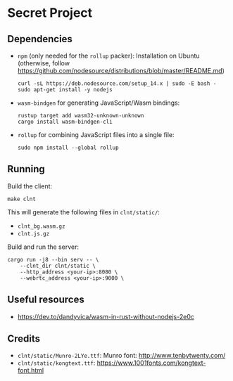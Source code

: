 # Secret Project

## Dependencies
- `npm` (only needed for the `rollup` packer):
    Installation on Ubuntu (otherwise, follow https://github.com/nodesource/distributions/blob/master/README.md)

    ```
    curl -sL https://deb.nodesource.com/setup_14.x | sudo -E bash -
    sudo apt-get install -y nodejs
    ```
- `wasm-bindgen` for generating JavaScript/Wasm bindings:

    ```
    rustup target add wasm32-unknown-unknown
    cargo install wasm-bindgen-cli
    ```
- `rollup` for combining JavaScript files into a single file:

    ```
    sudo npm install --global rollup
    ```

## Running

Build the client:
```
make clnt
```
This will generate the following files in `clnt/static/`:
- `clnt_bg.wasm.gz`
- `clnt.js.gz`

Build and run the server:
```
cargo run -j8 --bin serv -- \
    --clnt_dir clnt/static \
    --http_address <your-ip>:8080 \
    --webrtc_address <your-ip>:9000 \
```

## Useful resources
- https://dev.to/dandyvica/wasm-in-rust-without-nodejs-2e0c

## Credits
- `clnt/static/Munro-2LYe.ttf`: Munro font: http://www.tenbytwenty.com/
- `clnt/static/kongtext.ttf`: https://www.1001fonts.com/kongtext-font.html
